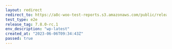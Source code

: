 ```yaml
---
layout: redirect
redirect_to: https://a8c-woo-test-reports.s3.amazonaws.com/public/release/7.8.0-rc.1/wp-latest/e2e/index.html
test_type: e2e
release_tag: 7.8.0-rc.1
env_description: "wp-latest"
created_at: "2023-06-06T09:34:43Z"
passed: true
---
```

